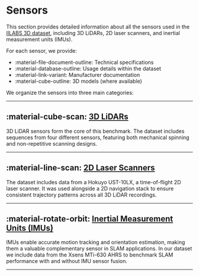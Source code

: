 # Sensors

This section provides detailed information about all the sensors used in the [IILABS 3D dataset](https://rdm.inesctec.pt/dataset/nis-2025-001), including 3D LiDARs, 2D laser scanners, and inertial measurement units (IMUs).

For each sensor, we provide:

- :material-file-document-outline: Technical specifications  
- :material-database-outline: Usage details within the dataset  
- :material-link-variant: Manufacturer documentation  
- :material-cube-outline: 3D models (where available)

We organize the sensors into three main categories:

---

## :material-cube-scan: [3D LiDARs](lidar3d/index.md)

3D LiDAR sensors form the core of this benchmark. The dataset includes sequences from four different sensors, featuring both mechanical spinning and non-repetitive scanning designs.

---

## :material-line-scan: [2D Laser Scanners](lidar2d/index.md)

The dataset includes data from a Hokuyo UST-10LX, a time-of-flight 2D laser scanner. It was used alongside a 2D navigation stack to ensure consistent trajectory patterns across all 3D LiDAR recordings.

---

## :material-rotate-orbit: [Inertial Measurement Units (IMUs)](imu/index.md)

IMUs enable accurate motion tracking and orientation estimation, making them a valuable complementary sensor in SLAM applications. In our dataset we include data from the Xsens MTi-630 AHRS to benchmark SLAM performance with and without IMU sensor fusion.

---
